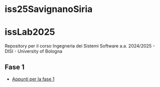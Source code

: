 # iss25SavignanoSiria
# issLab2025
Repository per il corso Ingegneria dei Sistemi Software a.a. 2024/2025 - DISI - University of Bologna

<h2 id="Fase1">Fase 1</h2>

* [Appunti per la fase 1](riassunto_iss.txt)
